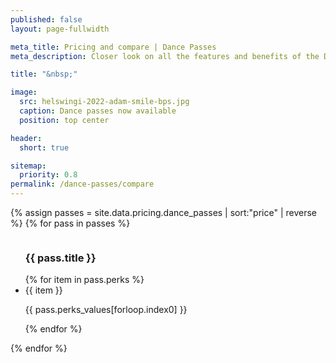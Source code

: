 ```yaml
---
published: false
layout: page-fullwidth

meta_title: Pricing and compare | Dance Passes
meta_description: Closer look on all the features and benefits of the Dance Pass. Single payment, all the classes

title: "&nbsp;"

image:
  src: helswingi-2022-adam-smile-bps.jpg
  caption: Dance passes now available
  position: top center

header:
  short: true

sitemap:
  priority: 0.8
permalink: /dance-passes/compare
---
```


[1]: #dance-passes

<section class="medium-12 medium-centered columns width-reader" markdown="1">
</section>

<section class="row">
  {% assign passes = site.data.pricing.dance_passes | sort:"price" | reverse %}
  {% for pass in passes %}
  <div class="medium-4 columns">
    <ul class="pricing-list">
      <h3>{{ pass.title }}</h3>
      {% for item in pass.perks %}
        <li>
        <span class="title">{{ item }}</span>
        <p class="description">{{ pass.perks_values[forloop.index0] }}</p>
        </li>
      {% endfor %}
    </ul>
  </div>
  {% endfor %}
</section>
